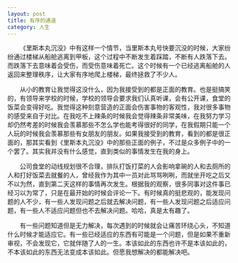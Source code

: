 ```yaml
---
layout: post
title: 有序的通道
category: 人生
---
```


&emsp;&emsp;《里斯本丸沉没》中有这样一个情节，当里斯本丸号快要沉没的时候，大家纷纷通过楼梯从船舱逃离到甲板，这个过程中不断发生着踩踏，不断有人跌落下去。而跌落下去意味着会受伤，而受伤意味着死亡。这个时候有一个已经逃离船舱的人返回来整理秩序，让大家有序地爬上楼梯，最终拯救了不少人。

&emsp;&emsp;从小的教育让我觉得这没什么，因为我接受到的都是正面的教育。也是挺搞笑的，有领导来学校的时候，学校的领导会要求我们认真听课，会有公开课，食堂的饭菜会变得好吃。我觉得这种刻意营造的正面会伤害事物的客观性，我对很多事物的感受来自于对比。在我吃不上辣条的时候我会觉得辣条非常美味，在我努力学习却仍然考差的时候我会羡慕那些不怎么学也能考得很好的同学，在我假期只能一个人玩的时候我会羡慕那些有女朋友的朋友。如果我接受到的教育，看到的都是很正面的，那其实看到《里斯本丸沉没》中的那些正面的例子，不过是众多例子中的一个罢了。其实我并没有什么感觉，直到类似的事情发生在我的身上。

&emsp;&emsp;公司食堂的动线规划很不合理，排队打饭打菜的人会影响拿碗的人和去厕所的人和打好饭菜去就餐的人，曾经我作为其中一员对此骂骂咧咧，而就坐开吃之后又不以为然，直到第二天这样的事情再次发生。根据我的观察，很多同事对这件事已经习以为常了，只是在最开始的时候会评论一下。有时候真的挺悲观的，能发现问题的人不少，有一些人发现问题之后就去解决问题，有一些人发现问题之后适应问题，有一些人不适应问题但也不去解决问题。哈哈，真是太有趣了。

&emsp;&emsp;有一些问题知道但是无力解决，每次遇到的时候就会让痛苦环绕心头，不知道什么时候才能适应它。有一些已经适应的东西有可能是一个问题，但是如果不重新审视，不会发现它，它就伴随了人的一生。本该如此的东西也许不是本该如此的，不本该如此的东西无法变成本该如此。但愿我想解决的都能解决吧。
